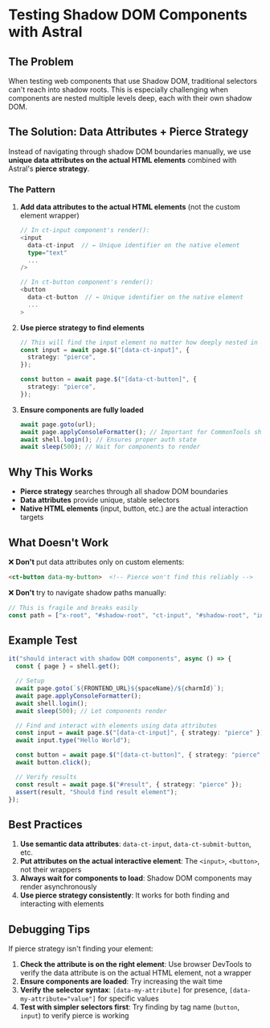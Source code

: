# Testing Shadow DOM Components with Astral

## The Problem

When testing web components that use Shadow DOM, traditional selectors can't
reach into shadow roots. This is especially challenging when components are
nested multiple levels deep, each with their own shadow DOM.

## The Solution: Data Attributes + Pierce Strategy

Instead of navigating through shadow DOM boundaries manually, we use **unique
data attributes on the actual HTML elements** combined with Astral's **pierce
strategy**.

### The Pattern

1. **Add data attributes to the actual HTML elements** (not the custom element
   wrapper)
   ```typescript
   // In ct-input component's render():
   <input 
     data-ct-input  // ← Unique identifier on the native element
     type="text"
     ...
   />

   // In ct-button component's render():
   <button
     data-ct-button  // ← Unique identifier on the native element
     ...
   >
   ```

2. **Use pierce strategy to find elements**
   ```typescript
   // This will find the input element no matter how deeply nested in shadow DOMs
   const input = await page.$("[data-ct-input]", {
     strategy: "pierce",
   });

   const button = await page.$("[data-ct-button]", {
     strategy: "pierce",
   });
   ```

3. **Ensure components are fully loaded**
   ```typescript
   await page.goto(url);
   await page.applyConsoleFormatter(); // Important for CommonTools shell
   await shell.login(); // Ensures proper auth state
   await sleep(500); // Wait for components to render
   ```

## Why This Works

- **Pierce strategy** searches through all shadow DOM boundaries
- **Data attributes** provide unique, stable selectors
- **Native HTML elements** (input, button, etc.) are the actual interaction
  targets

## What Doesn't Work

❌ **Don't** put data attributes only on custom elements:

```html
<ct-button data-my-button>  <!-- Pierce won't find this reliably -->
```

❌ **Don't** try to navigate shadow paths manually:

```typescript
// This is fragile and breaks easily
const path = ["x-root", "#shadow-root", "ct-input", "#shadow-root", "input"];
```

## Example Test

```typescript
it("should interact with shadow DOM components", async () => {
  const { page } = shell.get();

  // Setup
  await page.goto(`${FRONTEND_URL}${spaceName}/${charmId}`);
  await page.applyConsoleFormatter();
  await shell.login();
  await sleep(500); // Let components render

  // Find and interact with elements using data attributes
  const input = await page.$("[data-ct-input]", { strategy: "pierce" });
  await input.type("Hello World");

  const button = await page.$("[data-ct-button]", { strategy: "pierce" });
  await button.click();

  // Verify results
  const result = await page.$("#result", { strategy: "pierce" });
  assert(result, "Should find result element");
});
```

## Best Practices

1. **Use semantic data attributes**: `data-ct-input`, `data-ct-submit-button`,
   etc.
2. **Put attributes on the actual interactive element**: The `<input>`,
   `<button>`, not their wrappers
3. **Always wait for components to load**: Shadow DOM components may render
   asynchronously
4. **Use pierce strategy consistently**: It works for both finding and
   interacting with elements

## Debugging Tips

If pierce strategy isn't finding your element:

1. **Check the attribute is on the right element**: Use browser DevTools to
   verify the data attribute is on the actual HTML element, not a wrapper
2. **Ensure components are loaded**: Try increasing the wait time
3. **Verify the selector syntax**: `[data-my-attribute]` for presence,
   `[data-my-attribute="value"]` for specific values
4. **Test with simpler selectors first**: Try finding by tag name (`button`,
   `input`) to verify pierce is working

